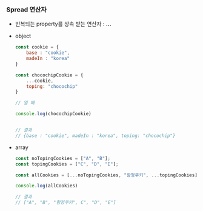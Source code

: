 ### Spread 연산자

- 반복되는 property를 상속 받는 연산자 :   **...**  

- object

  ```javascript
  const cookie = {
      base : "cookie",
      madeIn : "korea"
  }
  
  const chocochipCookie = {
      ...cookie,
      toping: "chocochip"
  }
  
  // 일 때
  
  console.log(chocochipCookie)
  
  
  // 결과
  // {base : "cookie", madeIn : "korea", toping: "chocochip"}
  
  ```

- array

  ```javascript
  const noTopingCookies = ["A", "B"];
  const topingCookies = ["C", "D", "E"];
  
  const allCookies = [...noTopingCookies, "함정쿠키", ...topingCookies];
  
  console.log(allCookies)
  
  // 결과
  // ["A", "B", "함정쿠키", C", "D", "E"]
  
  ```

  

  